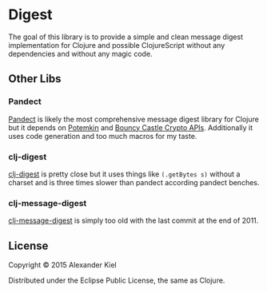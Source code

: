 # Digest

The goal of this library is to provide a simple and clean message digest
implementation for Clojure and possible ClojureScript without any dependencies
and without any magic code.

## Other Libs

### Pandect

[Pandect][1] is likely the most comprehensive message digest library for Clojure
but it depends on [Potemkin][2] and [Bouncy Castle Crypto APIs][3]. Additionally
it uses code generation and too much macros for my taste.

### clj-digest

[clj-digest][5] is pretty close but it uses things like `(.getBytes s)` without
a charset and is three times slower than pandect according pandect benches.

### clj-message-digest

[clj-message-digest][4] is simply too old with the last commit at the end of
2011.

## License

Copyright © 2015 Alexander Kiel

Distributed under the Eclipse Public License, the same as Clojure.

[1]: <https://github.com/xsc/pandect>
[2]: <https://github.com/ztellman/potemkin>
[3]: <https://www.bouncycastle.org/java.html>
[4]: <https://github.com/ray1729/clj-message-digest>
[5]: <https://github.com/tebeka/clj-digest>
